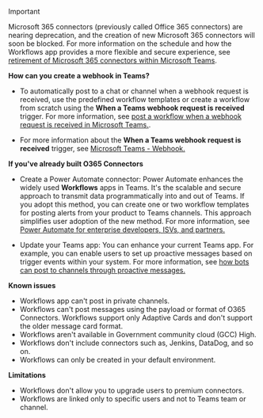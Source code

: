 > [!IMPORTANT]
>
> Microsoft 365 connectors (previously called Office 365 connectors) are nearing deprecation, and the creation of new Microsoft 365 connectors will soon be blocked. For more information on the schedule and how the Workflows app provides a more flexible and secure experience, see [retirement of Microsoft 365 connectors within Microsoft Teams](https://devblogs.microsoft.com/microsoft365dev/retirement-of-office-365-connectors-within-microsoft-teams/).
>
> **How can you create a webhook in Teams?**
>
> * To automatically post to a chat or channel when a webhook request is received, use the predefined workflow templates or create a workflow from scratch using the **When a Teams webhook request is received** trigger. For more information, see [post a workflow when a webhook request is received in Microsoft Teams.](https://prod.support.services.microsoft.com/en-us/office/post-a-workflow-when-a-webhook-request-is-received-in-microsoft-teams-8ae491c7-0394-4861-ba59-055e33f75498).
>
> * For more information about the **When a Teams webhook request is received** trigger, see [Microsoft Teams - Webhook.](/connectors/teams#microsoft-teams-webhook)
>
> **If you've already built O365 Connectors**
>
> * Create a Power Automate connector: Power Automate enhances the widely used **Workflows** apps in Teams. It's the scalable and secure approach to transmit data programmatically into and out of Teams. If you adopt this method, you can create one or two workflow templates for posting alerts from your product to Teams channels. This approach simplifies user adoption of the new method. For more information, see [Power Automate for enterprise developers, ISVs, and partners.](/power-automate/developer/dev-enterprise-intro)
>
> * Update your Teams app: You can enhance your current Teams app. For example, you can enable users to set up proactive messages based on trigger events within your system. For more information, see [how bots can post to channels through proactive messages.](../resources/bot-v3/bot-conversations/bots-conversations.md#proactive-messages)
>
> **Known issues**
>
> * Workflows app can't post in private channels.
> * Workflows can't post messages using the payload or format of O365 Connectors. Workflows support only Adaptive Cards and don't support the older message card format.
> * Workflows aren't available in Government community cloud (GCC) High.
> * Workflows don't include connectors such as, Jenkins, DataDog, and so on.
> * Workflows can only be created in your default environment.
>
> **Limitations**
>
> * Workflows don't allow you to upgrade users to premium connectors.
> * Workflows are linked only to specific users and not to Teams team or channel.
